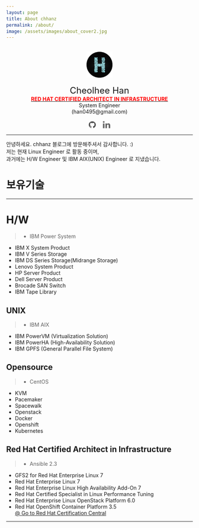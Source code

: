 ```yaml
---
layout: page
title: About chhanz
permalink: /about/
image: /assets/images/about_cover2.jpg
---
```

<center>
<br>
<img src="/assets/images/pc/default_blog_logo.png" width="70" height="70">
<br>
<br>
<font size="5">Cheolhee Han</font>
<br><b><a href="https://www.redhat.com/rhtapps/services/verify/?certId=160-204-038"><font color="red">RED HAT CERTIFIED ARCHITECT IN INFRASTRUCTURE</font></a></b>
<br>
System Engineer
<br>
(han0495@gmail.com)
<br>
<br>
<a href="https://github.com/chhanz"><img src="/assets/images/pc/icon_git.png" width="20" height="20"></a>&emsp;
<a href="https://www.linkedin.com/in/chhanz/"><img src="/assets/images/pc/icon_linkedin.png" width="20" height="20"></a>

</center>

* * *

안녕하세요.  chhanz 블로그에 방문해주셔서 감사합니다. :)   
저는 현재 Linux Engineer 로 활동 중이며,   
과거에는 H/W Engineer 및 IBM AIX(UNIX) Engineer 로 지냈습니다.


# __보유기술__

* * *

# H/W
>* IBM Power System
* IBM X System Product
* IBM V Series Storage 
* IBM DS Series Storage(Midrange Storage) 
* Lenovo System Product
* HP Server Product
* Dell Server Product
* Brocade SAN Switch 
* IBM Tape Library 

## UNIX
>* IBM AIX 
* IBM PowerVM (Virtualization Solution)
* IBM PowerHA (High-Availability Solution)
* IBM GPFS (General Parallel File System)

## Opensource 
>* CentOS 
* KVM
* Pacemaker
* Spacewalk
* Openstack
* Docker
* Openshift
* Kubernetes

## Red Hat Certified Architect in Infrastructure
> * Ansible 2.3
* GFS2 for Red Hat Enterprise Linux 7
* Red Hat Enterprise Linux 7
* Red Hat Enterprise Linux High Availability Add-On 7
* Red Hat Certified Specialist in Linux Performance Tuning 
* Red Hat Enterprise Linux OpenStack Platform 6.0
* Red Hat OpenShift Container Platform 3.5   
<a href="https://www.redhat.com/rhtapps/services/verify/?certId=160-204-038">@ Go to Red Hat Certification Central </a>


* * *




